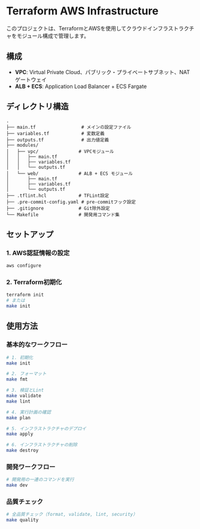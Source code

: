 # Terraform AWS Infrastructure

このプロジェクトは、TerraformとAWSを使用してクラウドインフラストラクチャをモジュール構成で管理します。

## 構成

- **VPC**: Virtual Private Cloud、パブリック・プライベートサブネット、NATゲートウェイ
- **ALB + ECS**: Application Load Balancer + ECS Fargate

## ディレクトリ構造

```
.
├── main.tf                 # メインの設定ファイル
├── variables.tf            # 変数定義
├── outputs.tf              # 出力値定義
├── modules/
│   ├── vpc/               # VPCモジュール
│   │   ├── main.tf
│   │   ├── variables.tf
│   │   └── outputs.tf
│   └── web/               # ALB + ECS モジュール
│       ├── main.tf
│       ├── variables.tf
│       └── outputs.tf
├── .tflint.hcl            # TFLint設定
├── .pre-commit-config.yaml # pre-commitフック設定
├── .gitignore             # Git除外設定
└── Makefile               # 開発用コマンド集
```

## セットアップ

### 1. AWS認証情報の設定

```bash
aws configure
```

### 2. Terraform初期化

```bash
terraform init
# または
make init
```

## 使用方法

### 基本的なワークフロー

```bash
# 1. 初期化
make init

# 2. フォーマット
make fmt

# 3. 検証とLint
make validate
make lint

# 4. 実行計画の確認
make plan

# 5. インフラストラクチャのデプロイ
make apply

# 6. インフラストラクチャの削除
make destroy
```

### 開発ワークフロー

```bash
# 開発用の一連のコマンドを実行
make dev
```

### 品質チェック

```bash
# 全品質チェック（format, validate, lint, security）
make quality
```